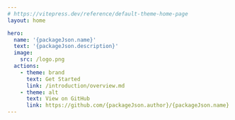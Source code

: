 ```yaml
---
# https://vitepress.dev/reference/default-theme-home-page
layout: home

hero:
  name: '{packageJson.name}'
  text: '{packageJson.description}'
  image:
    src: /logo.png
  actions:
    - theme: brand
      text: Get Started
      link: /introduction/overview.md
    - theme: alt
      text: View on GitHub
      link: https://github.com/{packageJson.author}/{packageJson.name}
---
```

